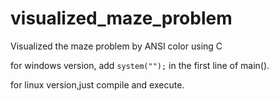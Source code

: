 # visualized_maze_problem
Visualized the maze problem by ANSI color using C


for windows version, add `system("");` in the first line of main().

for linux version,just compile and execute.

